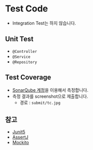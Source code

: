 # Test Code

* Integration Test는 하지 않습니다.

## Unit Test

* `@Controller`
* `@Service`
* `@Repository`

## Test Coverage

* [SonarQube 계정](https://nhnacademy.dooray.com/project/posts/3520533059061338037)을 이용해서 측정합니다.
* 측정 결과를 screenshot으로 제출합니다.
  * 경로 : `submit/tc.jpg`

## 참고

* [Junit5](https://junit.org/junit5/docs/current/user-guide/)
* [AssertJ](https://assertj.github.io/doc/)
* [Mockito](https://javadoc.io/doc/org.mockito/mockito-core/latest/org/mockito/Mockito.html)
